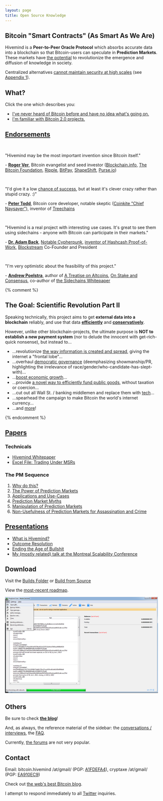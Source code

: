 ```yaml
---
layout: page
title: Open Source Knowledge 
---
```


## Bitcoin "Smart Contracts" (As Smart As We Are)

Hivemind is a **Peer-to-Peer Oracle Protocol** which absorbs accurate data into a blockchain so that Bitcoin-users can speculate in
**Prediction Markets**. These markets have [the potential](http://www.bitcoinhivemind.com/papers/3_PM_Applications.pdf) to revolutionize
the emergence and diffusion of knowledge in society.

Centralized alternatives [cannot maintain security at high scales](http://www.truthcoin.info/blog/scaling-security/) (see [Appendix 1](/papers/1_Purpose.pdf)).

## What?

Click the one which describes you:

- [I've never heard of Bitcoin before and have no idea what's going on.](http://www.bitcoinhivemind.com/presentations/what-is-hivemind.pdf)
- [I'm familiar with Bitcoin 2.0 projects.](http://bitcoinhivemind.com/faq/#what-makes-truthcoin-different)


<h2 id="endorsements"><a href="http://www.bitcoinhivemind.com/talk/">Endorsements</a></h2>

<br>

"Hivemind may be the most important invention since Bitcoin itself."

&#45; <a href="https://rogerver.com/"><strong>Roger Ver</strong></a>, Bitcoin evangelist and seed investor (<a
href="https://blockchain.info/">Blockchain.info</a>, <a href="http://bitcoinfoundation.org/">The Bitcoin Foundation</a>, <a
href="https://ripple.com/">Ripple</a>, <a href="https://bitpay.com/">BitPay</a>, <a href="https://shapeshift.io/">ShapeShift</a>, <a
href="https://purse.io/">Purse.io</a>)

<br>

"I'd give it a low [chance of success](http://bitcoinhivemind.com/blog/chance-of-success/), but at least it's clever crazy rather than stupid crazy. :)"

&#45; <a href="https://twitter.com/petertoddbtc"><strong>Peter Todd</strong></a>, Bitcoin core developer, notable skeptic
(<a href="http://blog.coinkite.com/post/85842528071/peter-todd-joins-coinkite-as-chief-naysayer">Coinkite "Chief Naysayer"</a>), inventor of
<a href="https://letstalkbitcoin.com/ltb104-tree-chains-with-peter-todd/">Treechains</a>

<br>

"Hivemind is a real project with interesting use cases. It's great to see them using sidechains - anyone with Bitcoin can participate in their markets."

&#45; <a href="http://www.cypherspace.org/adam/"><strong>Dr. Adam Back</strong></a>, <a href="https://en.wikipedia.org/wiki/Cypherpunk#Noteworthy_cypherpunks">Notable Cypherpunk</a>, <a href="https://en.wikipedia.org/wiki/Proof-of-work_system#Background">inventor of Hashcash Proof-of-Work</a>, <a href="https://www.blockstream.com/team/">Blockstream</a> Co-Founder and President

<br>

"I'm very optimistic about the feasibility of this project."

&#45; <a href="https://www.wpsoftware.net/andrew/"><strong>Andrew Poelstra</strong></a>, author of <a href="https://download.wpsoftware.net/bitcoin/alts.pdf">A Treatise on Altcoins</a>, <a href="https://download.wpsoftware.net/bitcoin/pos.pdf">On Stake and Consensus</a>, co-author of <a href="http://www.blockstream.com/sidechains.pdf">the Sidechains Whitepaper</a>


{% comment %}

<h2>The Goal: Scientific Revolution Part II</h2>
<p>
Speaking technically, this project aims to get <b>external data into a blockchain</b> reliably, and use that data <b><u>efficiently</u></b> and <b><u>conservatively</u></b>.
</p>

<p>
However, unlike other blockchain-projects, the ultimate purpose is <b>NOT to establish a new payment system</b> (nor to delude the innocent with get-rich-quick nonsense), but instead to...

<ul>
  <li>...revolutionize <a href="http://www.bitcoinhivemind.com/presentations/info-problems.pdf">the way information is created and spread</a>, giving the internet a "frontal lobe"...</li>
  <li>...overhaul <a href="http://mason.gmu.edu/~rhanson/futarchy.html">democratic governance</a> (deemphasizing showmanship/PR, highlighting the irrelevance of race/gender/who-candidate-has-slept-with)...</li>
  <li>...<a href="http://www.overcomingbias.com/2014/04/rah-manic-monopolists.html">boost economic growth</a>...</li>
  <li>...provide <a href="http://www.bitcoinhivemind.com/papers/3_PM_Applications.pdf">a novel way to efficiently fund public goods</a>, without taxation or coercion...</li>
  <li>...cut out all Wall St. / banking middlemen and replace them with <a href="http://mason.gmu.edu/~rhanson/mktscore.pdf">tech</a>...</li>
  <li>...spearhead the campaign to make Bitcoin the world's internet currency...</li>
  <li>...and <a href="http://www.bitcoinhivemind.com/papers/3_PM_Applications.pdf">more</a>!</li>
</ul>

</p>

{% endcomment %}

## [Papers](/papers/)

### Technicals

- <a href="/papers/truthcoin-whitepaper.pdf">Hivemind Whitepaper</a>
- <a href="/papers/LogMSR_Demo.xlsx">Excel File: Trading Under MSRs</a>


### The PM Sequence

1. <a href="/papers/1_Purpose.pdf">Why do this?</a>
1. <a href="/papers/2_PM_Types.pdf">The Power of Prediction Markets</a>
1. <a href="/papers/3_PM_Applications.pdf">Applications and Use-Cases</a>
1. <a href="/papers/4_PM_Myths.pdf">Prediction Market Myths</a>
1. <a href="/papers/5_PM_Manipulation.pdf">Manipulation of Prediction Markets</a>
1. <a href="/papers/6_Crime_Markets.pdf">Non-Usefulness of Prediction Markets for Assassination and Crime</a>


## [Presentations](/presentations/)

- <a href="/presentations/what-is-hivemind.pdf">What is Hivemind?</a>
- <a href="/presentations/hivemind-outcomes.pdf">Outcome Resolution</a>
- <a href="/presentations/info-problems.pdf">Ending the Age of Bullshit</a>
- [My (mostly related) talk at the Montreal Scalability Conference](https://www.youtube.com/watch?v=TgjrS-BPWDQ&t=25m53s)

## Download

Visit the [Builds Folder](http://107.170.174.203/Builds/) or [Build from Source](https://github.com/bitcoin-hivemind/hivemind)

View the [most-recent roadmap](http://bitcoinhivemind.com/blog/roadmap/).

![screenshot](/images/screenshot-march-2016.png)

## Others

Be sure to check [**the blog**](http://bitcoinhivemind.com/archive)!

And, as always, the reference material of the sidebar: the [conversations / interviews](http://bitcoinhivemind.com/talk), the [FAQ](http://bitcoinhivemind.com/faq).

Currently, [the forums](http://forum.truthcoin.info/) are not very popular.


## Contact

Email: bitcoin.hivemind /at/gmail/ (PGP: [A1FDEFA4](https://pgp.mit.edu/pks/lookup?op=get&search=0xAE96A584A1FDEFA4)), cryptaxe /at/gmail/ (PGP: [EA910EC9](https://pgp.mit.edu/pks/lookup?op=get&search=0x0DBD5388EA910EC9))

Check out [the web's best Bitcoin blog](http://www.truthcoin.info/).

I attempt to respond immediately to all [Twitter](https://twitter.com/BitcoinHivemind) inquiries.
